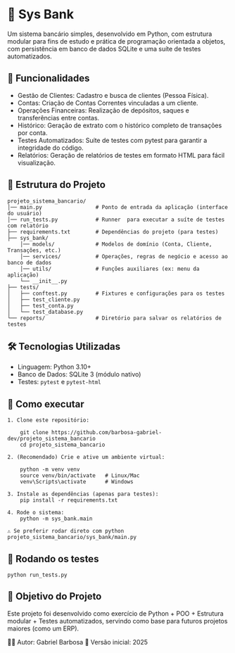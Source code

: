 # 🏦 Sys Bank

Um sistema bancário simples, desenvolvido em Python, com estrutura modular para fins de estudo e prática de programação orientada a objetos, com persistência em banco de dados SQLite e uma suíte de testes automatizados.


## 📌 Funcionalidades
- Gestão de Clientes: Cadastro e busca de clientes (Pessoa Física).
- Contas: Criação de Contas Correntes vinculadas a um cliente.
- Operações Financeiras: Realização de depósitos, saques e transferências entre contas.
- Histórico: Geração de extrato com o histórico completo de transações por conta.
- Testes Automatizados: Suíte de testes com pytest para garantir a integridade do código.
- Relatórios: Geração de relatórios de testes em formato HTML para fácil visualização.

## 📂 Estrutura do Projeto
```
projeto_sistema_bancario/
│── main.py                 # Ponto de entrada da aplicação (interface do usuário)
│── run_tests.py            # Runner  para executar a suíte de testes com relatório
├── requirements.txt        # Dependências do projeto (para testes)
├── sys_bank/
    │── models/             # Modelos de domínio (Conta, Cliente, Transações, etc.)
    │── services/           # Operações, regras de negócio e acesso ao banco de dados
    │── utils/              # Funções auxiliares (ex: menu da aplicação)
    └── __init__.py
├── tests/
│   ├── conftest.py         # Fixtures e configurações para os testes
│   ├── test_cliente.py
│   ├── test_conta.py
│   └── test_database.py
└── reports/                # Diretório para salvar os relatórios de testes
```


## 🛠️ Tecnologias Utilizadas
- Linguagem: Python 3.10+
- Banco de Dados: SQLite 3 (módulo nativo)
- Testes: ```pytest``` e ```pytest-html```


## 🚀 Como executar

    1. Clone este repositório:
       
        git clone https://github.com/barbosa-gabriel-dev/projeto_sistema_bancario
        cd projeto_sistema_bancario

    2. (Recomendado) Crie e ative um ambiente virtual:
    
        python -m venv venv
        source venv/bin/activate   # Linux/Mac
        venv\Scripts\activate      # Windows
    
    3. Instale as dependências (apenas para testes):
        pip install -r requirements.txt

    4. Rode o sistema:
        python -m sys_bank.main

    ⚠️ Se preferir rodar direto com python projeto_sistema_bancario/sys_bank/main.py


## 🧪 Rodando os testes
    python run_tests.py


## 🎯 Objetivo do Projeto

Este projeto foi desenvolvido como exercício de Python + POO + Estrutura modular + Testes automatizados, servindo como base para futuros projetos maiores (como um ERP).

👨‍💻 Autor: Gabriel Barbosa
📅 Versão inicial: 2025